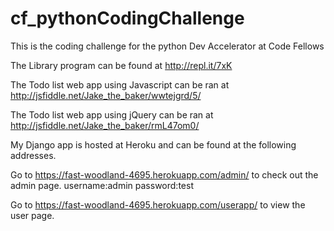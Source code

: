 cf_pythonCodingChallenge
========================

This is the coding challenge for the python Dev Accelerator at Code Fellows

The Library program can be found at http://repl.it/7xK

The Todo list web app using Javascript can be ran at http://jsfiddle.net/Jake_the_baker/wwtejgrd/5/

The Todo list web app using jQuery can be ran at http://jsfiddle.net/Jake_the_baker/rmL47om0/

My Django app is hosted at Heroku and can be found at the following addresses.

Go to https://fast-woodland-4695.herokuapp.com/admin/ to check out the admin page.
username:admin
password:test

Go to https://fast-woodland-4695.herokuapp.com/userapp/ to view the user page.
